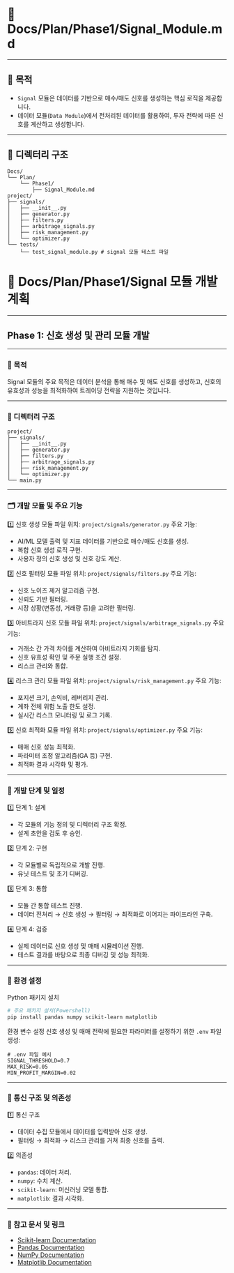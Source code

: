 # 📁 Docs/Plan/Phase1/Signal_Module.md

---

## 📌 목적
- `Signal` 모듈은 데이터를 기반으로 매수/매도 신호를 생성하는 핵심 로직을 제공합니다.
- 데이터 모듈(`Data Module`)에서 전처리된 데이터를 활용하여, 투자 전략에 따른 신호를 계산하고 생성합니다.

---

## 📁 디렉터리 구조
```plaintext
Docs/
└── Plan/
    └── Phase1/
        ├── Signal_Module.md
project/
├── signals/
│   ├── __init__.py
│   ├── generator.py
│   ├── filters.py
│   ├── arbitrage_signals.py
│   ├── risk_management.py
│   └── optimizer.py
└── tests/
    └── test_signal_module.py # signal 모듈 테스트 파일
```
# 📁 Docs/Plan/Phase1/Signal 모듈 개발 계획

---

## Phase 1: 신호 생성 및 관리 모듈 개발

---

### 📌 목적
Signal 모듈의 주요 목적은 데이터 분석을 통해 매수 및 매도 신호를 생성하고, 신호의 유효성과 성능을 최적화하여 트레이딩 전략을 지원하는 것입니다.

---

### 📁 디렉터리 구조
```plaintext
project/
├── signals/
│   ├── __init__.py
│   ├── generator.py
│   ├── filters.py
│   ├── arbitrage_signals.py
│   ├── risk_management.py
│   └── optimizer.py
└── main.py
```

---

### 🗂️ 개발 모듈 및 주요 기능
1️⃣ 신호 생성 모듈
파일 위치: `project/signals/generator.py`
주요 기능:
- AI/ML 모델 출력 및 지표 데이터를 기반으로 매수/매도 신호를 생성.
- 복합 신호 생성 로직 구현.
- 사용자 정의 신호 생성 및 신호 강도 계산.

2️⃣ 신호 필터링 모듈
파일 위치: `project/signals/filters.py`
주요 기능:
- 신호 노이즈 제거 알고리즘 구현.
- 신뢰도 기반 필터링.
- 시장 상황(변동성, 거래량 등)을 고려한 필터링.

3️⃣ 아비트라지 신호 모듈
파일 위치: `project/signals/arbitrage_signals.py`
주요 기능:
- 거래소 간 가격 차이를 계산하여 아비트라지 기회를 탐지.
- 신호 유효성 확인 및 주문 실행 조건 설정.
- 리스크 관리와 통합.

4️⃣ 리스크 관리 모듈
파일 위치: `project/signals/risk_management.py`
주요 기능:
- 포지션 크기, 손익비, 레버리지 관리.
- 계좌 전체 위험 노출 한도 설정.
- 실시간 리스크 모니터링 및 로그 기록.

5️⃣ 신호 최적화 모듈
파일 위치: `project/signals/optimizer.py`
주요 기능:
- 매매 신호 성능 최적화.
- 파라미터 조정 알고리즘(GA 등) 구현.
- 최적화 결과 시각화 및 평가.

---

### 📑 개발 단계 및 일정
1️⃣ 단계 1: 설계

- 각 모듈의 기능 정의 및 디렉터리 구조 확정.
- 설계 초안을 검토 후 승인.

2️⃣ 단계 2: 구현

- 각 모듈별로 독립적으로 개발 진행.
- 유닛 테스트 및 초기 디버깅.

3️⃣ 단계 3: 통합

- 모듈 간 통합 테스트 진행.
- 데이터 전처리 → 신호 생성 → 필터링 → 최적화로 이어지는 파이프라인 구축.

4️⃣ 단계 4: 검증

- 실제 데이터로 신호 생성 및 매매 시뮬레이션 진행.
- 테스트 결과를 바탕으로 최종 디버깅 및 성능 최적화.

---

### 📑 환경 설정
Python 패키지 설치
```bash
# 주요 패키지 설치(Powershell)
pip install pandas numpy scikit-learn matplotlib
```

환경 변수 설정
신호 생성 및 매매 전략에 필요한 파라미터를 설정하기 위한 `.env` 파일 생성:
```plaintext
# .env 파일 예시
SIGNAL_THRESHOLD=0.7
MAX_RISK=0.05
MIN_PROFIT_MARGIN=0.02
```

---

### 🔗 통신 구조 및 의존성
1️⃣ 통신 구조
- 데이터 수집 모듈에서 데이터를 입력받아 신호 생성.
- 필터링 → 최적화 → 리스크 관리를 거쳐 최종 신호를 출력.

2️⃣ 의존성
- `pandas`: 데이터 처리.
- `numpy`: 수치 계산.
- `scikit-learn`: 머신러닝 모델 통합.
- `matplotlib`: 결과 시각화.

---

### 📘 참고 문서 및 링크
- [Scikit-learn Documentation](https://scikit-learn.org/)
- [Pandas Documentation](https://pandas.pydata.org/)
- [NumPy Documentation](https://numpy.org/)
- [Matplotlib Documentation](https://matplotlib.org/)


